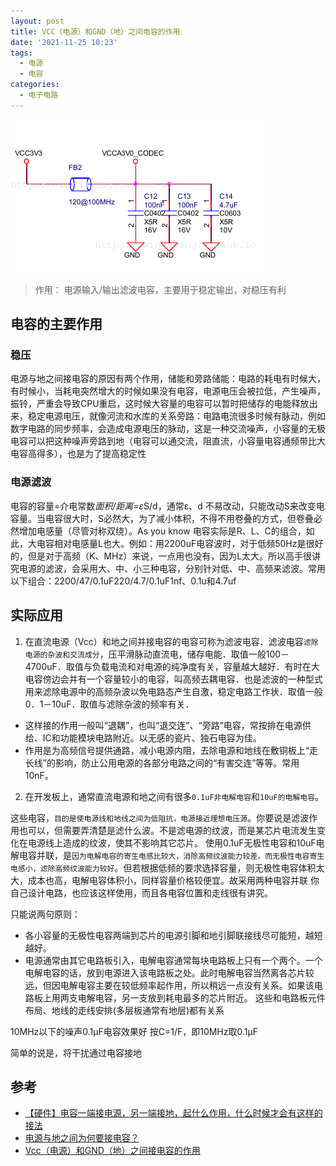 ```yaml
---
layout: post
title: VCC（电源）和GND（地）之间电容的作用
date: '2021-11-25 10:23'
tags:
  - 电源
  - 电容
categories:
  - 电子电路
---
```


![VCC_and_GND](/images/2021/11/vcc_and_gnd.png)

> 作用： 电源输入/输出滤波电容，主要用于稳定输出，对稳压有利

<!--more-->

## 电容的主要作用

### 稳压

电源与地之间接电容的原因有两个作用，储能和旁路储能：电路的耗电有时候大，有时候小，当耗电突然增大的时候如果没有电容，电源电压会被拉低，产生噪声，振铃，严重会导致CPU重启，这时候大容量的电容可以暂时把储存的电能释放出来，稳定电源电压，就像河流和水库的关系旁路：电路电流很多时候有脉动，例如数字电路的同步频率，会造成电源电压的脉动，这是一种交流噪声，小容量的无极电容可以把这种噪声旁路到地（电容可以通交流，阻直流，小容量电容通频带比大电容高得多），也是为了提高稳定性


### 电源滤波

电容的容量=介电常数*面积/距离=ε*S/d，通常ε、d 不易改动，只能改动S来改变电容量。当电容很大时，S必然大，为了减小体积，不得不用卷叠的方式，但卷叠必然增加电感量（尽管对称双绕）。As you know 电容实际是R、L、C的组合，如此，大电容相对电感量L也大。例如：用2200uF电容波时，对于低频50Hz是很好的，但是对于高频（K、MHz）来说，一点用也没有，因为L太大。所以高手很讲究电源的滤波，会采用大、中、小三种电容，分别针对低、中、高频来滤波。常用以下组合：2200/47/0.1uF220/4.7/0.1uF1nf、0.1u和4.7uf


## 实际应用

1. 在直流电源（Vcc）和地之间并接电容的电容可称为滤波电容．滤波电容`滤除电源的杂波和交流成分`，压平滑脉动直流电，储存电能．取值一般100－4700uF．取值与负载电流和对电源的纯净度有关，容量越大越好．有时在大电容傍边会并有一个容量较小的电容，叫高频去耦电容．也是滤波的一种型式用来滤除电源中的高频杂波以免电路态产生自激，稳定电路工作状．取值一般0．1－10uF．取值与滤除杂波的频率有关．

- 这样接的作用一般叫“退耦”，也叫“退交连”、“旁路”电容，常按排在电源供给、IC和功能模块电路附近。以无感的瓷片、独石电容为佳。
- 作用是为高频信号提供通路，减小电源内阻，去除电源和地线在敷铜板上“走长线”的影响，防止公用电源的各部分电路之间的“有害交连”等等。常用10nF。


2. 在开发板上，通常直流电源和地之间有很多`0.1uF非电解电容`和`10uF的电解电容`。

  这些电容，`目的是使电源线和地线之间为低阻抗，电源接近理想电压源`。你要说是滤波作用也可以，但需要弄清楚是滤什么波。不是滤电源的纹波，而是某芯片电流发生变化在电源线上造成的纹波，使其不影响其它芯片。
  使用0.1uF无极性电容和10uF电解电容并联，是`因为电解电容的寄生电感比较大，消除高频纹波能力较差。而无极性电容寄生电感小，滤除高频纹波能力较好`。但若根据低频的要求选择容量，则无极性电容体积太大，成本也高，电解电容体积小，同样容量价格较便宜。故采用两种电容并联
  你自己设计电路，也应该这样使用，而且各电容位置和走线很有讲究。

只能说两句原则：
- 各小容量的无极性电容两端到芯片的电源引脚和地引脚联接线尽可能短，越短越好。
- 电源通常由其它电路板引入，电解电容通常每块电路板上只有一个两个。一个电解电容的话，放到电源进入该电路板之处。此时电解电容当然离各芯片较远，但因电解电容主要在较低频率起作用，所以稍远一点没有关系。如果该电路板上用两支电解电容，另一支放到耗电最多的芯片附近。
这些和电路板元件布局、地线的走线安排(多层板通常有地层)都有关系

10MHz以下的噪声0.1μF电容效果好
按C=1/F，即10MHz取0.1μF

简单的说是，将干扰通过电容接地

## 参考

- [【硬件】电容一端接电源，另一端接地，起什么作用，什么时候才会有这样的接法](https://blog.csdn.net/weixin_42425594/article/details/80650858)
- [电源与地之间为何要接电容？](https://www.21ic.com/app/eda/201809/798793.htm)
- [Vcc（电源）和GND（地）之间接电容的作用](https://blog.csdn.net/flying_man_/article/details/82557816)
